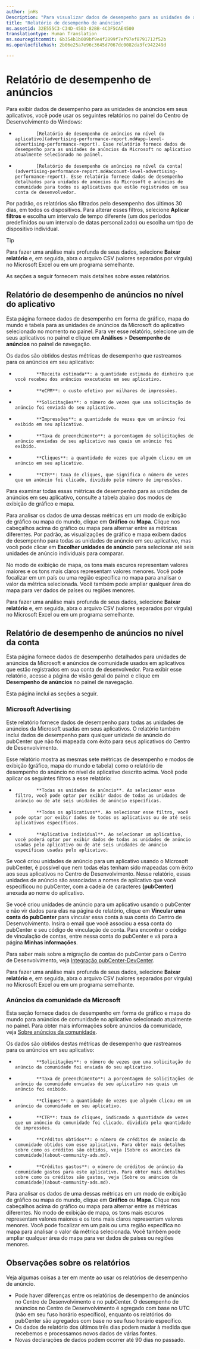 ```yaml
---
author: jnHs
Description: "Para visualizar dados de desempenho para as unidades de anúncio em seus aplicativos, use os relatórios de desempenho de anúncios em nível de aplicativo e de conta no painel do Centro de Desenvolvimento do Windows."
title: "Relatório de desempenho de anúncios"
ms.assetid: 32E555C3-C34D-4503-82BB-4C3F5CAE4500
translationtype: Human Translation
ms.sourcegitcommit: 6b354b1b009bf9e4f2899f7ef97ef8791712f52b
ms.openlocfilehash: 2b06e25a7e96c3645d7067dc0082da3fc942249d

---
```


# Relatório de desempenho de anúncios


Para exibir dados de desempenho para as unidades de anúncios em seus aplicativos, você pode usar os seguintes relatórios no painel do Centro de Desenvolvimento do Windows:

-   
              [Relatório de desempenho de anúncios no nível do aplicativo](advertising-performance-report.md#app-level-advertising-performance-report). Esse relatório fornece dados de desempenho para as unidades de anúncios da Microsoft no aplicativo atualmente selecionado no painel.
-   
              [Relatório de desempenho de anúncios no nível da conta](advertising-performance-report.md#account-level-advertising-performance-report). Esse relatório fornece dados de desempenho detalhados para unidades de anúncios da Microsoft e anúncios de comunidade para todos os aplicativos que estão registrados em sua conta de desenvolvedor.

Por padrão, os relatórios são filtrados pelo desempenho dos últimos 30 dias, em todos os dispositivos. Para alterar esses filtros, selecione **Aplicar filtros** e escolha um intervalo de tempo diferente (um dos períodos predefinidos ou um intervalo de datas personalizado) ou escolha um tipo de dispositivo individual. 

> [!TIP]
> Para fazer uma análise mais profunda de seus dados, selecione **Baixar relatório** e, em seguida, abra o arquivo CSV (valores separados por vírgula) no Microsoft Excel ou em um programa semelhante.

As seções a seguir fornecem mais detalhes sobre esses relatórios.

## Relatório de desempenho de anúncios no nível do aplicativo

Esta página fornece dados de desempenho em forma de gráfico, mapa do mundo e tabela para as unidades de anúncios da Microsoft do aplicativo selecionado no momento no painel. Para ver esse relatório, selecione um de seus aplicativos no painel e clique em **Análises** &gt; **Desempenho de anúncios** no painel de navegação.

Os dados são obtidos destas métricas de desempenho que rastreamos para os anúncios em seu aplicativo:

-   
              **Receita estimada**: a quantidade estimada de dinheiro que você recebeu dos anúncios executados em seu aplicativo.
-   
              **eCPM**: o custo efetivo por milhares de impressões.
-   
              **Solicitações**: o número de vezes que uma solicitação de anúncio foi enviada do seu aplicativo.
-   
              **Impressões**: a quantidade de vezes que um anúncio foi exibido em seu aplicativo.
-   
              **Taxa de preenchimento**: a porcentagem de solicitações de anúncio enviadas de seu aplicativo nas quais um anúncio foi exibido.
-   
              **Cliques**: a quantidade de vezes que alguém clicou em um anúncio em seu aplicativo.
-   
              **CTR**: taxa de cliques, que significa o número de vezes que um anúncio foi clicado, dividido pelo número de impressões.

Para examinar todas essas métricas de desempenho para as unidades de anúncios em seu aplicativo, consulte a tabela abaixo dos modos de exibição de gráfico e mapa.

Para analisar os dados de uma dessas métricas em um modo de exibição de gráfico ou mapa do mundo, clique em **Gráfico** ou **Mapa**. Clique nos cabeçalhos acima do gráfico ou mapa para alternar entre as métricas diferentes. Por padrão, as visualizações de gráfico e mapa exibem dados de desempenho para todas as unidades de anúncio em seu aplicativo, mas você pode clicar em **Escolher unidades de anúncio** para selecionar até seis unidades de anúncio individuais para comparar.

No modo de exibição de mapa, os tons mais escuros representam valores maiores e os tons mais claros representam valores menores. Você pode focalizar em um país ou uma região específica no mapa para analisar o valor da métrica selecionada. Você também pode ampliar qualquer área do mapa para ver dados de países ou regiões menores.

Para fazer uma análise mais profunda de seus dados, selecione **Baixar relatório** e, em seguida, abra o arquivo CSV (valores separados por vírgula) no Microsoft Excel ou em um programa semelhante.

## Relatório de desempenho de anúncios no nível da conta

Esta página fornece dados de desempenho detalhados para unidades de anúncios da Microsoft e anúncios de comunidade usados em aplicativos que estão registrados em sua conta de desenvolvedor. Para exibir esse relatório, acesse a página de visão geral do painel e clique em **Desempenho de anúncios** no painel de navegação.

Esta página inclui as seções a seguir.

### Microsoft Advertising

Este relatório fornece dados de desempenho para todas as unidades de anúncios da Microsoft usadas em seus aplicativos. O relatório também inclui dados de desempenho para qualquer unidade de anúncio do pubCenter que não foi mapeada com êxito para seus aplicativos do Centro de Desenvolvimento.

Esse relatório mostra as mesmas sete métricas de desempenho e modos de exibição (gráfico, mapa do mundo e tabela) como o relatório de desempenho do anúncio no nível de aplicativo descrito acima. Você pode aplicar os seguintes filtros a esse relatório:

-   
              **Todas as unidades de anúncio**. Ao selecionar esse filtro, você pode optar por exibir dados de todas as unidades de anúncio ou de até seis unidades de anúncio específicas.
-   
              **Todos os aplicativos**. Ao selecionar esse filtro, você pode optar por exibir dados de todos os aplicativos ou de até seis aplicativos específicos.
-   
              **Aplicativo individual**. Ao selecionar um aplicativo, você poderá optar por exibir dados de todas as unidades de anúncio usadas pelo aplicativo ou de até seis unidades de anúncio específicas usadas pelo aplicativo.

Se você criou unidades de anúncio para um aplicativo usando o Microsoft pubCenter, é possível que nem todas elas tenham sido mapeadas com êxito aos seus aplicativos no Centro de Desenvolvimento. Nesse relatório, essas unidades de anúncio são associadas a nomes de aplicativo que você especificou no pubCenter, com a cadeia de caracteres **(pubCenter)** anexada ao nome do aplicativo.

Se você criou unidades de anúncio para um aplicativo usando o pubCenter e não vir dados para elas na página de relatório, clique em **Vincular uma conta do pubCenter** para vincular essa conta à sua conta do Centro de Desenvolvimento. Insira o email que você associou a essa conta do pubCenter e seu código de vinculação de conta. Para encontrar o código de vinculação de contas, entre nessa conta do pubCenter e vá para a página **Minhas informações**.

Para saber mais sobre a migração de contas do pubCenter para o Centro de Desenvolvimento, veja [Integração pubCenter-DevCenter](pubcenter-dev-center-integration.md).

Para fazer uma análise mais profunda de seus dados, selecione **Baixar relatório** e, em seguida, abra o arquivo CSV (valores separados por vírgula) no Microsoft Excel ou em um programa semelhante.

### Anúncios da comunidade da Microsoft

Esta seção fornece dados de desempenho em forma de gráfico e mapa do mundo para anúncios de comunidade no aplicativo selecionado atualmente no painel. Para obter mais informações sobre anúncios da comunidade, veja [Sobre anúncios da comunidade](about-community-ads.md).

Os dados são obtidos destas métricas de desempenho que rastreamos para os anúncios em seu aplicativo:

-   
              **Solicitações**: o número de vezes que uma solicitação de anúncio da comunidade foi enviada do seu aplicativo.
-   
              **Taxa de preenchimento**: a porcentagem de solicitações de anúncio da comunidade enviadas de seu aplicativo nas quais um anúncio foi exibido.
-   
              **Cliques**: a quantidade de vezes que alguém clicou em um anúncio da comunidade em seu aplicativo.
-   
              **CTR**: taxa de cliques, indicando a quantidade de vezes que um anúncio da comunidade foi clicado, dividida pela quantidade de impressões.
-   
              **Créditos obtidos**: o número de créditos de anúncio da comunidade obtidos com esse aplicativo. Para obter mais detalhes sobre como os créditos são obtidos, veja [Sobre os anúncios da comunidade](about-community-ads.md).
-   
              **Créditos gastos**: o número de créditos de anúncio da comunidade gastos para este aplicativo. Para obter mais detalhes sobre como os créditos são gastos, veja [Sobre os anúncios da comunidade](about-community-ads.md).

Para analisar os dados de uma dessas métricas em um modo de exibição de gráfico ou mapa do mundo, clique em **Gráfico** ou **Mapa**. Clique nos cabeçalhos acima do gráfico ou mapa para alternar entre as métricas diferentes. No modo de exibição de mapa, os tons mais escuros representam valores maiores e os tons mais claros representam valores menores. Você pode focalizar em um país ou uma região específica no mapa para analisar o valor da métrica selecionada. Você também pode ampliar qualquer área do mapa para ver dados de países ou regiões menores.

## Observações sobre os relatórios

Veja algumas coisas a ter em mente ao usar os relatórios de desempenho de anúncio.

- Pode haver diferenças entre os relatórios de desempenho de anúncios no Centro de Desenvolvimento e no pubCenter. O desempenho de anúncios no Centro de Desenvolvimento é agregado com base no UTC (não em seu fuso horário específico), enquanto os relatórios do pubCenter são agregados com base no seu fuso horário específico.
- Os dados de relatório dos últimos três dias podem mudar à medida que recebemos e processamos novos dados de várias fontes.
- Novas declarações de dados podem ocorrer até 90 dias no passado.

 

 



<!--HONumber=Jul16_HO2-->


